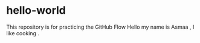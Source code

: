 # hello-world
This repository is for practicing the GitHub Flow
Hello my name is Asmaa , I like cooking .
